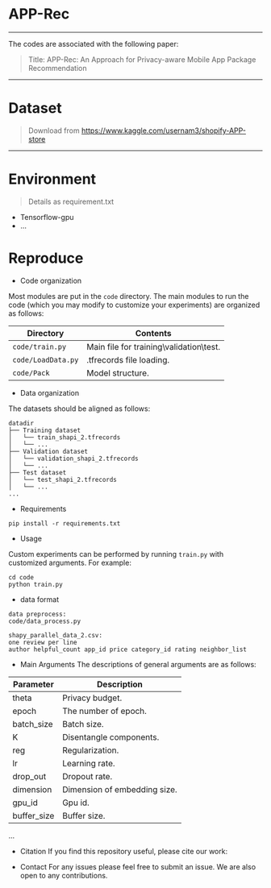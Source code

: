 # APP-Rec
---
The codes are associated with the following paper:

> Title: APP-Rec: An Approach for Privacy-aware Mobile App Package Recommendation
---

# Dataset
> Download from https://www.kaggle.com/usernam3/shopify-APP-store

---

# Environment

> Details as requirement.txt
- Tensorflow-gpu
- ...

# Reproduce

- Code organization

Most modules are put in the `code` directory. The main modules to run the code (which you may modify to customize your experiments) are organized as follows:

| Directory | Contents |
| --------- | ------- |
| `code/train.py` | Main file for training\validation\test. |
| `code/LoadData.py`     | .tfrecords file loading. |
| `code/Pack`       | Model structure. |


- Data organization

The datasets should be aligned as follows:
```
datadir
├── Training dataset
│   └── train_shapi_2.tfrecords
│   └── ...
├── Validation dataset
│   └── validation_shapi_2.tfrecords
│   └── ...
├── Test dataset
│   └── test_shapi_2.tfrecords
│   └── ...
...
```

- Requirements
```shell script
pip install -r requirements.txt
```

- Usage

Custom experiments can be performed by running `train.py` with customized arguments. For example:
```
cd code
python train.py
```

- data format
```shell script
data preprocess:
code/data_process.py
```
```
shapy_parallel_data_2.csv:
one review per line
author helpful_count app_id price category_id rating neighbor_list
```

- Main Arguments
The descriptions of general arguments are as follows:

| Parameter | Description |
| --------- | ----------- |
| theta      | Privacy budget. |
| epoch       | The number of epoch. |
| batch_size    | Batch size. |
| K       | Disentangle components. |
| reg   | Regularization. |
| lr         | Learning rate. |
| drop_out    | Dropout rate. |
| dimension    | Dimension of embedding size.|
| gpu_id    | Gpu id.|
| buffer_size   | Buffer size.|
...


- Citation
If you find this repository useful, please cite our work:

- Contact
For any issues please feel free to submit an issue. We are also open to any contributions.
